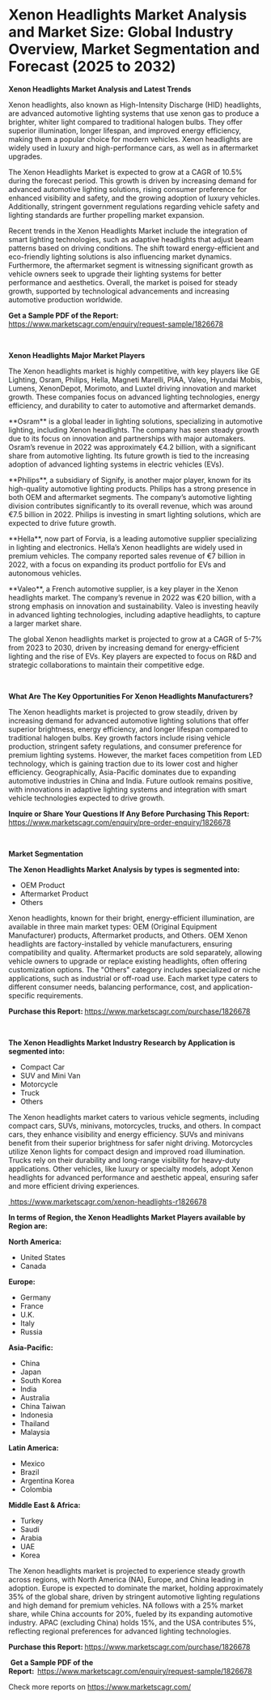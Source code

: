 <p><h1>Xenon Headlights Market Analysis and Market Size: Global Industry Overview, Market Segmentation and Forecast (2025 to 2032)</h1></p><p><strong>Xenon Headlights Market Analysis and Latest Trends</strong></p>
<p><p>Xenon headlights, also known as High-Intensity Discharge (HID) headlights, are advanced automotive lighting systems that use xenon gas to produce a brighter, whiter light compared to traditional halogen bulbs. They offer superior illumination, longer lifespan, and improved energy efficiency, making them a popular choice for modern vehicles. Xenon headlights are widely used in luxury and high-performance cars, as well as in aftermarket upgrades.</p><p>The Xenon Headlights Market is expected to grow at a CAGR of 10.5% during the forecast period. This growth is driven by increasing demand for advanced automotive lighting solutions, rising consumer preference for enhanced visibility and safety, and the growing adoption of luxury vehicles. Additionally, stringent government regulations regarding vehicle safety and lighting standards are further propelling market expansion.</p><p>Recent trends in the Xenon Headlights Market include the integration of smart lighting technologies, such as adaptive headlights that adjust beam patterns based on driving conditions. The shift toward energy-efficient and eco-friendly lighting solutions is also influencing market dynamics. Furthermore, the aftermarket segment is witnessing significant growth as vehicle owners seek to upgrade their lighting systems for better performance and aesthetics. Overall, the market is poised for steady growth, supported by technological advancements and increasing automotive production worldwide.</p></p>
<p><strong>Get a Sample PDF of the Report:&nbsp;</strong> <a href="https://www.marketscagr.com/enquiry/request-sample/1826678?utm_campaign=2008&utm_medium=2&utm_source=Github&utm_content=ia&utm_term=22012025&utm_id=xenon-headlights">https://www.marketscagr.com/enquiry/request-sample/1826678</a></p>
<p>&nbsp;</p>
<p><strong>Xenon Headlights Major Market Players</strong></p>
<p><p>The Xenon headlights market is highly competitive, with key players like GE Lighting, Osram, Philips, Hella, Magneti Marelli, PIAA, Valeo, Hyundai Mobis, Lumens, XenonDepot, Morimoto, and Luxtel driving innovation and market growth. These companies focus on advanced lighting technologies, energy efficiency, and durability to cater to automotive and aftermarket demands.</p><p>**Osram** is a global leader in lighting solutions, specializing in automotive lighting, including Xenon headlights. The company has seen steady growth due to its focus on innovation and partnerships with major automakers. Osram’s revenue in 2022 was approximately €4.2 billion, with a significant share from automotive lighting. Its future growth is tied to the increasing adoption of advanced lighting systems in electric vehicles (EVs).</p><p>**Philips**, a subsidiary of Signify, is another major player, known for its high-quality automotive lighting products. Philips has a strong presence in both OEM and aftermarket segments. The company’s automotive lighting division contributes significantly to its overall revenue, which was around €7.5 billion in 2022. Philips is investing in smart lighting solutions, which are expected to drive future growth.</p><p>**Hella**, now part of Forvia, is a leading automotive supplier specializing in lighting and electronics. Hella’s Xenon headlights are widely used in premium vehicles. The company reported sales revenue of €7 billion in 2022, with a focus on expanding its product portfolio for EVs and autonomous vehicles.</p><p>**Valeo**, a French automotive supplier, is a key player in the Xenon headlights market. The company’s revenue in 2022 was €20 billion, with a strong emphasis on innovation and sustainability. Valeo is investing heavily in advanced lighting technologies, including adaptive headlights, to capture a larger market share.</p><p>The global Xenon headlights market is projected to grow at a CAGR of 5-7% from 2023 to 2030, driven by increasing demand for energy-efficient lighting and the rise of EVs. Key players are expected to focus on R&D and strategic collaborations to maintain their competitive edge.</p></p>
<p>&nbsp;</p>
<p><strong>What Are The Key Opportunities For Xenon Headlights Manufacturers?</strong></p>
<p><p>The Xenon headlights market is projected to grow steadily, driven by increasing demand for advanced automotive lighting solutions that offer superior brightness, energy efficiency, and longer lifespan compared to traditional halogen bulbs. Key growth factors include rising vehicle production, stringent safety regulations, and consumer preference for premium lighting systems. However, the market faces competition from LED technology, which is gaining traction due to its lower cost and higher efficiency. Geographically, Asia-Pacific dominates due to expanding automotive industries in China and India. Future outlook remains positive, with innovations in adaptive lighting systems and integration with smart vehicle technologies expected to drive growth.</p></p>
<p><strong>Inquire or Share Your Questions If Any Before Purchasing This Report:</strong> <a href="https://www.marketscagr.com/enquiry/pre-order-enquiry/1826678?utm_campaign=2008&utm_medium=2&utm_source=Github&utm_content=ia&utm_term=22012025&utm_id=xenon-headlights">https://www.marketscagr.com/enquiry/pre-order-enquiry/1826678</a></p>
<p>&nbsp;</p>
<p><strong>Market Segmentation</strong></p>
<p><strong>The Xenon Headlights Market Analysis by types is segmented into:</strong></p>
<p><ul><li>OEM Product</li><li>Aftermarket Product</li><li>Others</li></ul></p>
<p><p>Xenon headlights, known for their bright, energy-efficient illumination, are available in three main market types: OEM (Original Equipment Manufacturer) products, Aftermarket products, and Others. OEM Xenon headlights are factory-installed by vehicle manufacturers, ensuring compatibility and quality. Aftermarket products are sold separately, allowing vehicle owners to upgrade or replace existing headlights, often offering customization options. The "Others" category includes specialized or niche applications, such as industrial or off-road use. Each market type caters to different consumer needs, balancing performance, cost, and application-specific requirements.</p></p>
<p><strong>Purchase this Report:&nbsp;</strong><a href="https://www.marketscagr.com/purchase/1826678?utm_campaign=2008&utm_medium=2&utm_source=Github&utm_content=ia&utm_term=22012025&utm_id=xenon-headlights">https://www.marketscagr.com/purchase/1826678</a></p>
<p>&nbsp;</p>
<p><strong>The Xenon Headlights Market Industry Research by Application is segmented into:</strong></p>
<p><ul><li>Compact Car</li><li>SUV and Mini Van</li><li>Motorcycle</li><li>Truck</li><li>Others</li></ul></p>
<p><p>The Xenon headlights market caters to various vehicle segments, including compact cars, SUVs, minivans, motorcycles, trucks, and others. In compact cars, they enhance visibility and energy efficiency. SUVs and minivans benefit from their superior brightness for safer night driving. Motorcycles utilize Xenon lights for compact design and improved road illumination. Trucks rely on their durability and long-range visibility for heavy-duty applications. Other vehicles, like luxury or specialty models, adopt Xenon headlights for advanced performance and aesthetic appeal, ensuring safer and more efficient driving experiences.</p></p>
<p><a href="https://www.marketscagr.com/xenon-headlights-r1826678?utm_campaign=2008&utm_medium=2&utm_source=Github&utm_content=ia&utm_term=22012025&utm_id=xenon-headlights">&nbsp;https://www.marketscagr.com/xenon-headlights-r1826678</a></p>
<p><strong>In terms of Region, the Xenon Headlights Market Players available by Region are:</strong></p>
<p>
    <p> <strong> North America: </strong>
        <ul>
            <li>United States</li>
            <li>Canada</li>
        </ul>
        </p> 
    <p> <strong> Europe: </strong>
        <ul>
            <li>Germany</li>
            <li>France</li>
            <li>U.K.</li>
            <li>Italy</li>
            <li>Russia</li>
        </ul>
        </p> 
    <p> <strong> Asia-Pacific: </strong>
        <ul>
            <li>China</li>
            <li>Japan</li>
            <li>South Korea</li>
            <li>India</li>
            <li>Australia</li>
            <li>China Taiwan</li>
            <li>Indonesia</li>
            <li>Thailand</li>
            <li>Malaysia</li>
        </ul>
        </p> 
    <p> <strong> Latin America: </strong>
        <ul>
            <li>Mexico</li>
            <li>Brazil</li>
            <li>Argentina Korea</li>
            <li>Colombia</li>
        </ul>
        </p> 
    <p> <strong> Middle East & Africa: </strong>
        <ul>
            <li>Turkey</li>
            <li>Saudi</li>
            <li>Arabia</li>
            <li>UAE</li>
            <li>Korea</li>
        </ul>
    </p>
    </p>
<p><p>The Xenon headlights market is projected to experience steady growth across regions, with North America (NA), Europe, and China leading in adoption. Europe is expected to dominate the market, holding approximately 35% of the global share, driven by stringent automotive lighting regulations and high demand for premium vehicles. NA follows with a 25% market share, while China accounts for 20%, fueled by its expanding automotive industry. APAC (excluding China) holds 15%, and the USA contributes 5%, reflecting regional preferences for advanced lighting technologies.</p></p>
<p><strong>Purchase this Report: </strong><a href="https://www.marketscagr.com/purchase/1826678?utm_campaign=2008&utm_medium=2&utm_source=Github&utm_content=ia&utm_term=22012025&utm_id=xenon-headlights">https://www.marketscagr.com/purchase/1826678</a></p>
<p>&nbsp;<strong>Get a Sample PDF of the Report:&nbsp;&nbsp;</strong><a href="https://www.marketscagr.com/enquiry/request-sample/1826678?utm_campaign=2008&utm_medium=2&utm_source=Github&utm_content=ia&utm_term=22012025&utm_id=xenon-headlights">https://www.marketscagr.com/enquiry/request-sample/1826678</a></p>
<p><strong></strong></p>
<p>Check more reports on <a href="https://www.marketscagr.com/?utm_campaign=2008&utm_medium=2&utm_source=Github&utm_content=ia&utm_term=22012025&utm_id=xenon-headlights">https://www.marketscagr.com/</a></p>